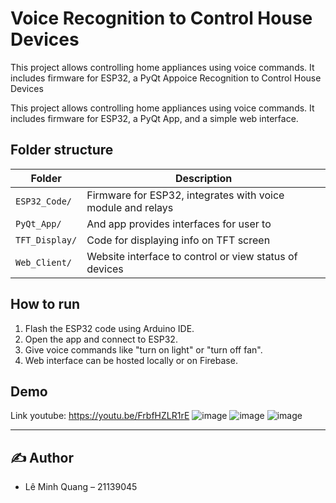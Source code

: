 # Voice Recognition to Control House Devices

This project allows controlling home appliances using voice commands. It includes firmware for ESP32, a PyQt Appoice Recognition to Control House Devices

This project allows controlling home appliances using voice commands. It includes firmware for ESP32, a PyQt App, and a simple web interface.

## Folder structure

| Folder | Description |
|--------|-------------|
| `ESP32_Code/` | Firmware for ESP32, integrates with voice module and relays |
| `PyQt_App/` | And app provides interfaces for user to  |
| `TFT_Display/` | Code for displaying info on TFT screen |
| `Web_Client/` | Website interface to control or view status of devices |

## How to run

1. Flash the ESP32 code using Arduino IDE.
2. Open the app and connect to ESP32.
3. Give voice commands like "turn on light" or "turn off fan".
4. Web interface can be hosted locally or on Firebase.

## Demo
Link youtube: https://youtu.be/FrbfHZLR1rE
![image](https://github.com/user-attachments/assets/e7d4eb0f-eb2c-4988-9d31-bcaf5c21c444) 
![image](https://github.com/user-attachments/assets/aafb1c9c-f0c9-4741-9ba8-ebd59375ba2d)
![image](https://github.com/user-attachments/assets/f819f95b-1a86-4c6d-901d-2dc6a5a7e4cb)

---------------------------------------------------------------------------------------------------------------------------------------

## ✍️ Author

- Lê Minh Quang – 21139045
